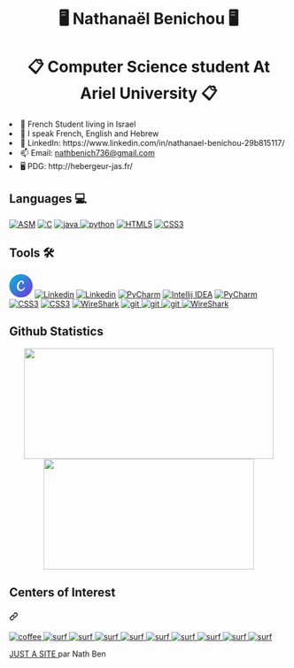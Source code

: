 <h1 align="center"> 🖥 Nathanaël Benichou  🖥</h1>
<h1 align="center">📋 Computer Science student At Ariel University  📋</h2>

<li> 📍 French Student living in Israel</li>
<li> 👄 I speak French, English and Hebrew </li>
<li>💬 LinkedIn: https://www.linkedin.com/in/nathanael-benichou-29b815117/</li>
<li>📫 Email: <a href="mailto:nathbenich736@gmail.com">nathbenich736@gmail.com</a></li>
<li>🖥 PDG: http://hebergeur-jas.fr/</li>



<h2 align="left">Languages  💻</h2>
<p align="left">
<a href="https://www.asm-smt.com/en/" title="ASM"> <img src="https://i.pinimg.com/originals/25/a8/5d/25a85d9e5057430d82273a3c75e73014.png" alt="ASM" width="45" height="45"/></a>
<a href="https://en.wikipedia.org/wiki/C_(programming_language)" title="C"> <img src="https://github.com/tomchen/stack-icons/blob/master/logos/c.svg" alt="C" width="40" height="40"/></a>
<a href="https://www.java.com" target="Java"> <img src="https://github.com/tomchen/stack-icons/blob/master/logos/java.svg" alt="java" width="40" height="40"/</a> <a href="https://www.python.org" target="Python"> <img src="https://github.com/tomchen/stack-icons/blob/master/logos/python.svg" alt="python" width="40" height="40"/></a>  
<a href="https://fr.wikipedia.org/wiki/HTML5" title="HTML5"> <img src="https://image.flaticon.com/icons/png/512/1216/1216733.png" alt="HTML5" width="40" height="40"/></a>
 <a href="https://fr.wikipedia.org/wiki/CSS3" title="CSS3"> <img src="https://webdevpro.net/wp-content/uploads/2017/12/css3.png" alt="CSS3" width="40" height="40"/></a>
</p>

<h2 align="left">Tools  🛠</h2>
<p align="left"> 
<a href="https://github.com/Jewgah/MyIcons/raw/master/canva.png" title="Canva"> <img src="https://github.com/Jewgah/MyIcons/raw/master/canva.png" alt="Canva" width="42" height="42"/></a>
<a href="https://www.linkedin.com/in/nathanael-benichou-2943b8203/" title="Linkedin"> <img src="https://image.flaticon.com/icons/png/512/174/174857.png" alt="Linkedin" width="40" height="40"/></a>
<a href="https://www.linkedin.com/in/nathanael-benichou-2943b8203/" title="Linkedin"> <img src="https://upload.wikimedia.org/wikipedia/fr/7/78/Sublime_text_logo.png" alt="Linkedin" width="40" height="40"/></a>
<a href="https://www.jetbrains.com/pycharm/" target="PyCharm"> <img src="https://seeklogo.com/images/C/clion-logo-7874C69D7F-seeklogo.com.png" alt="PyCharm" width="40" height="40"/></a>
<a href="https://www.jetbrains.com/idea/" title="Intellij IDEA"> <img src="https://github.com/tomchen/stack-icons/blob/master/logos/intellij-idea.svg" alt="Intellij IDEA" width="40" height="40"/></a>  
<a href="https://www.jetbrains.com/pycharm/" target="PyCharm"> <img src="https://github.com/tomchen/stack-icons/blob/master/logos/pycharm.svg" alt="PyCharm" width="40" height="40"/></a>
<a href="https://fr.wikipedia.org/wiki/CSS3" title="ADS"> <img src="https://upload.wikimedia.org/wikipedia/commons/thumb/c/c7/Google_Ads_logo.svg/820px-Google_Ads_logo.svg.png" alt="CSS3" width="40" height="40"/></a>
<a href="https://fr.wikipedia.org/wiki/CSS3" title="ADS"> <img src="https://developers.google.com/analytics/images/terms/logo_lockup_analytics_icon_vertical_black_2x.png" alt="CSS3" width="55" height="40"/></a>
<a href="https://fr.wikipedia.org/wiki/Wireshark" title="WireShark"> <img src="https://pbs.twimg.com/profile_images/539598799732097024/CAAUmNO1.png" alt="WireShark" width="40" height="40"/></a>
<a href="https://git-scm.com/" target="git"> <img src="https://www.vectorlogo.zone/logos/git-scm/git-scm-icon.svg" alt="git" width="40" height="40"/>  </a>
<a href="https://upload.wikimedia.org/wikipedia/commons/d/d5/Virtualbox_logo.png" target="VM"> <img src="https://upload.wikimedia.org/wikipedia/commons/d/d5/Virtualbox_logo.png" alt="git" width="40" height="40"/>  </a>
 <a href="https://camo.githubusercontent.com/c6c59fae1822ee2c903f9ae6d6e1c8f1f602c7a922aac7b08ebddadc27065001/68747470733a2f2f7365656473656375726974796c6162732e6f72672f6173736574732f696d616765732f736565645f6c6162735f622e706e67" target="VM"> <img src="https://camo.githubusercontent.com/c6c59fae1822ee2c903f9ae6d6e1c8f1f602c7a922aac7b08ebddadc27065001/68747470733a2f2f7365656473656375726974796c6162732e6f72672f6173736574732f696d616765732f736565645f6c6162735f622e706e67" alt="git" width="100" height="40"/>  </a>
 <a href="https://upload.wikimedia.org/wikipedia/commons/thumb/2/2b/Tux-simple.svg/154px-Tux-simple.svg.png" title="Linux"> <img src="https://upload.wikimedia.org/wikipedia/commons/thumb/2/2b/Tux-simple.svg/154px-Tux-simple.svg.png" alt="WireShark" width="40" height="40"/></a>
 
 
 
 
 

</p>



<h2 align="left">Github Statistics</h2>
<center>
<a align="center" href="https://github.com/Golem97/convoychat">
  <img align="center" src="https://github-readme-stats.vercel.app/api?username=Golem97&show_icons=true&theme=react&bg_color=DEG,000000,000000,2544e1" width="450" height="200"/>
</a> 

<a align="center" href="https://github.com/Golem97/github-readme-stats">
  <img align="center" src="https://github-readme-stats.vercel.app/api/top-langs/?username=Golem97&layout=compact&theme=react&bg_color=DEG,000000,000000,2544e1" width="380" height="200"  />
</a>
</center>



<h2>Centers of Interest</h2>
<p align="left">
<h3 align="left"><a id="" class="anchor" aria-hidden="true" href="#"><svg class="octicon octicon-link" viewBox="0 0 16 16" version="1.1" width="16" height="16" aria-hidden="true"><path fill-rule="evenodd" d="M7.775 3.275a.75.75 0 001.06 1.06l1.25-1.25a2 2 0 112.83 2.83l-2.5 2.5a2 2 0 01-2.83 0 .75.75 0 00-1.06 1.06 3.5 3.5 0 004.95 0l2.5-2.5a3.5 3.5 0 00-4.95-4.95l-1.25 1.25zm-4.69 9.64a2 2 0 010-2.83l2.5-2.5a2 2 0 012.83 0 .75.75 0 001.06-1.06 3.5 3.5 0 00-4.95 0l-2.5 2.5a3.5 3.5 0 004.95 4.95l1.25-1.25a.75.75 0 00-1.06-1.06l-1.25 1.25a2 2 0 01-2.83 0z"></path></svg></a></h3>
<a href="#">
<img src="https://emojipedia-us.s3.dualstack.us-west-1.amazonaws.com/thumbs/320/apple/271/hot-beverage_2615.png" alt="coffee" width="35" height="35" data-canonical-src="https://emojipedia-us.s3.dualstack.us-west-1.amazonaws.com/thumbs/320/apple/271/hot-beverage_2615.png" style="max-width:100%;"> </a><a href="#">
 
 <img src="https://emojipedia-us.s3.dualstack.us-west-1.amazonaws.com/thumbs/320/apple/271/desktop-computer_1f5a5-fe0f.png" alt="surf" width="35" height="35" data-canonical-src="https://emojipedia-us.s3.dualstack.us-west-1.amazonaws.com/thumbs/320/apple/271/desktop-computer_1f5a5-fe0f.png" style="max-width:100%;">

<img src="https://emojipedia-us.s3.dualstack.us-west-1.amazonaws.com/thumbs/320/apple/271/soccer-ball_26bd.png" alt="surf" width="35" height="35" data-canonical-src="https://emojipedia-us.s3.dualstack.us-west-1.amazonaws.com/thumbs/240/whatsapp/273/person-surfing_1f3c4.png" style="max-width:100%;">

<img src="https://emojipedia-us.s3.dualstack.us-west-1.amazonaws.com/thumbs/320/apple/271/tennis_1f3be.png" alt="surf" width="35" height="35" data-canonical-src="https://emojipedia-us.s3.dualstack.us-west-1.amazonaws.com/thumbs/320/apple/271/tennis_1f3be.png" style="max-width:100%;">

<img src="https://emojipedia-us.s3.dualstack.us-west-1.amazonaws.com/thumbs/320/apple/271/basketball_1f3c0.png" alt="surf" width="35" height="35" data-canonical-src="https://emojipedia-us.s3.dualstack.us-west-1.amazonaws.com/thumbs/320/apple/271/basketball_1f3c0.png" style="max-width:100%;">

<img src="https://emojipedia-us.s3.dualstack.us-west-1.amazonaws.com/thumbs/320/apple/271/clapper-board_1f3ac.png" alt="surf" width="35" height="35" data-canonical-src="https://emojipedia-us.s3.dualstack.us-west-1.amazonaws.com/thumbs/320/apple/271/clapper-board_1f3ac.png" style="max-width:100%;">

<img src="https://emojipedia-us.s3.dualstack.us-west-1.amazonaws.com/thumbs/320/apple/271/man-cook_1f468-200d-1f373.png" alt="surf" width="35" height="35" data-canonical-src="https://emojipedia-us.s3.dualstack.us-west-1.amazonaws.com/thumbs/320/apple/271/clapper-board_1f3ac.png" style="max-width:100%;">

<img src="https://emojipedia-us.s3.dualstack.us-west-1.amazonaws.com/thumbs/320/apple/271/artist-palette_1f3a8.png" alt="surf" width="35" height="35" data-canonical-src="https://emojipedia-us.s3.dualstack.us-west-1.amazonaws.com/thumbs/320/apple/271/artist-palette_1f3a8.png" style="max-width:100%;">

<img src="https://emojipedia-us.s3.dualstack.us-west-1.amazonaws.com/thumbs/320/apple/271/musical-keyboard_1f3b9.png" alt="surf" width="35" height="35" data-canonical-src="https://emojipedia-us.s3.dualstack.us-west-1.amazonaws.com/thumbs/320/apple/271/musical-keyboard_1f3b9.png" style="max-width:100%;">


<img src="https://emojipedia-us.s3.dualstack.us-west-1.amazonaws.com/thumbs/320/apple/271/wolf_1f43a.png" alt="surf" width="35" height="35" data-canonical-href="https://www.instagram.com/wolfirsky/" style="max-width:100%;">

</a>

<a href="https:&#x2F;&#x2F;www.canva.com&#x2F;design&#x2F;DAEI_hL3Sj8&#x2F;view?utm_content=DAEI_hL3Sj8&amp;utm_campaign=designshare&amp;utm_medium=embeds&amp;utm_source=link" target="_blank" rel="noopener">JUST A SITE </a> par Nath Ben

